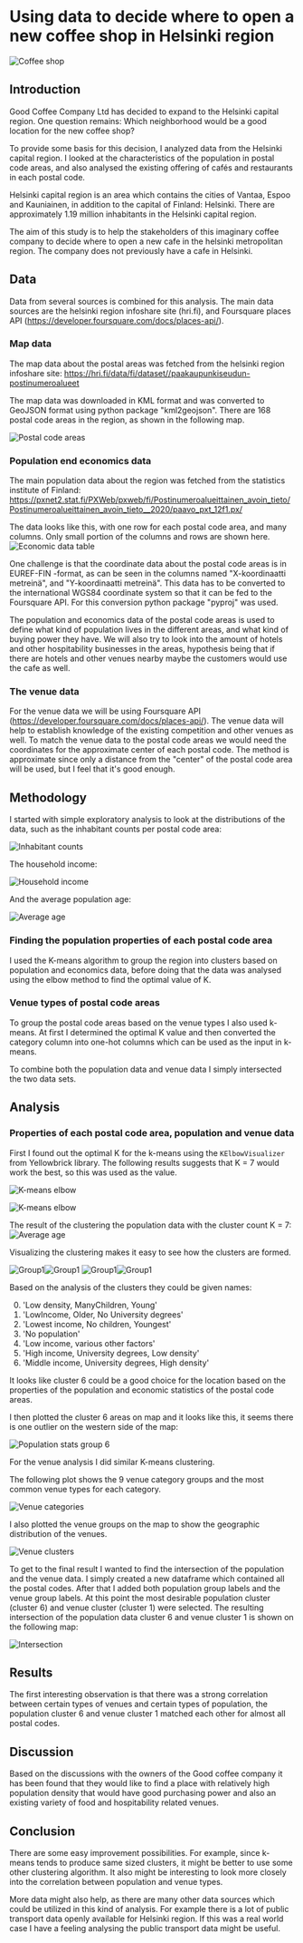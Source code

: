 
# Using data to decide where to open a new coffee shop in Helsinki region

![Coffee shop](jazmin-quaynor-9Y8vxVQN4o4-unsplash_s.png)

## Introduction

Good Coffee Company Ltd has decided to expand to the Helsinki capital region. One question remains: Which neighborhood would be a good location for the new coffee shop?

To provide some basis for this decision, I analyzed data from the Helsinki capital region. I looked at the characteristics of the population in postal code areas, and also analysed the existing offering of cafés and restaurants in each postal code.

Helsinki capital region is an area which contains the cities of Vantaa, Espoo and Kauniainen, in addition to the capital of Finland: Helsinki. There are approximately 1.19 million inhabitants in the Helsinki capital region.

The aim of this study is to help the stakeholders of this imaginary coffee company to decide where to open a new cafe in the helsinki metropolitan region. The company does not previously have a cafe in Helsinki.


## Data

Data from several sources is combined for this analysis. The main data sources are the helsinki region infoshare site (hri.fi), and Foursquare places API (https://developer.foursquare.com/docs/places-api/).

### Map data
The map data about the postal areas was fetched from the helsinki region infoshare site: https://hri.fi/data/fi/dataset//paakaupunkiseudun-postinumeroalueet

The map data was downloaded in KML format and was converted to GeoJSON format using python package "kml2geojson". There are 168 postal code areas in the region, as shown in the following map. 

![Postal code areas](images/postal_code_areas.PNG)

### Population end economics data

The main population data about the region was fetched from the statistics institute of Finland: https://pxnet2.stat.fi/PXWeb/pxweb/fi/Postinumeroalueittainen_avoin_tieto/Postinumeroalueittainen_avoin_tieto__2020/paavo_pxt_12f1.px/

The data looks like this, with one row for each postal code area, and many columns. Only small portion of the columns and rows are shown here.
![Economic data table](images/economic_data1.PNG)

One challenge is that the coordinate data about the postal code areas is in EUREF-FIN -format, as can be seen in the columns named "X-koordinaatti metreinä", and "Y-koordinaatti metreinä". This data has to be converted to the international WGS84 coordinate system so that it can be fed to the Foursquare API. For this conversion python package "pyproj" was used.

The population and economics data of the postal code areas is used to define what kind of population lives in the different areas, and what kind of buying power they have. We will also try to look into the amount of hotels and other hospitability businesses in the areas, hypothesis being that if there are hotels and other venues nearby maybe the customers would use the cafe as well.

### The venue data

For the venue data we will be using Foursquare API (https://developer.foursquare.com/docs/places-api/). The venue data will help to establish knowledge of the existing competition and other venues as well. To match the venue data to the postal code areas we would need the coordinates for the approximate center of each postal code. The method is approximate since only a distance from the "center" of the postal code area will be used, but I feel that it's good enough.

## Methodology 

I started with simple exploratory analysis to look at the distributions of the data, such as the inhabitant counts per postal code area:

![Inhabitant counts](images/inhabitants_per_code.png)

The household income:

![Household income](images/household_income.png)

And the average population age:

![Average age](images/average_age.png)

### Finding the population properties of each postal code area

I used the K-means algorithm to group the region into clusters based on population and economics data, before doing that the data was analysed using the elbow method to find the optimal value of K. 

### Venue types of postal code areas

To group the postal code areas based on the venue types I also used k-means. At first I determined the optimal K value and then converted the category column into one-hot columns which can be used as the input in k-means.

To combine both the population data and venue data I simply intersected the two data sets.

## Analysis

### Properties of each postal code area, population and venue data

First I found out the optimal K for the k-means using the `KElbowVisualizer` from Yellowbrick library. The following results suggests that K = 7 would work the best, so this was used as the value.

![K-means elbow](images/econ_kmeans_elbow.PNG)

![K-means elbow](images/econ_kmeans_elbow_chart.PNG)

The result of the clustering the population data with the cluster count K = 7:
![Average age](images/pop_properties.PNG)

Visualizing the clustering makes it easy to see how the clusters are formed.

![Group1](images/econ_grp1.png)![Group1](images/econ_grp2.png)
![Group1](images/econ_grp3.png)![Group1](images/econ_grp4.png)

Based on the analysis of the clusters they could be given names:

0. 'Low density, ManyChildren, Young'
1. 'LowIncome, Older, No University degrees'
2. 'Lowest income, No children, Youngest'
3. 'No population'
4. 'Low income, various other factors'
5. 'High income, University degrees, Low density'
6. 'Middle income, University degrees, High density'

It looks like cluster 6 could be a good choice for the location based on the properties of the population and economic statistics of the postal code areas.

I then plotted the cluster 6 areas on map and it looks like this, it seems there is one outlier on the western side of the map:

![Population stats group 6](images/area_map_cluster6.PNG)


For the venue analysis I did similar K-means clustering.

The following plot shows the 9 venue category groups and the most common venue types for each category.

![Venue categories](images/venue_categories.PNG)

I also plotted the venue groups on the map to show the geographic distribution of the venues.

![Venue clusters](images/venue_clusters.PNG)

To get to the final result I wanted to find the intersection of the population and the venue data. I simply created a new dataframe which contained all the postal codes. After that I added both population group labels and the venue group labels. At this point the most desirable population cluster (cluster 6) and venue cluster (cluster 1) were selected. The resulting intersection of the population data cluster 6 and venue cluster 1 is shown on the following map:

![Intersection](images/intersection_map.PNG)

## Results 

The first interesting observation is that there was a strong correlation between certain types of venues and certain types of population, the population cluster 6 and venue cluster 1 matched each other for almost all postal codes.

## Discussion 

Based on the discussions with the owners of the Good coffee company it has been found that they would like to find a place with relatively high population density that would have good purchasing power and also an existing variety of food and hospitability related venues.



## Conclusion 

There are some easy improvement possibilities. For example, since k-means tends to produce same sized clusters, it might be better to use some other clustering algorithm. It also might be interesting to look more closely into the correlation between population and venue types.

More data might also help, as there are many other data sources which could be utilized in this kind of analysis. For example there is a lot of public transport data openly available for Helsinki region. If this was a real world case I have a feeling analysing the public transport data might be useful.





